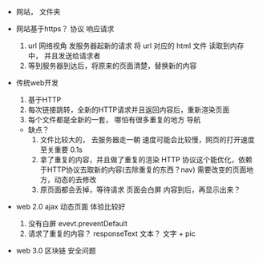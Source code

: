 - 网站，    文件夹

- 网站基于https？ 协议  响应请求
    1. url 网络视角  发服务器起新的请求
        将  url 对应的 html 文件 读取到内存中， 并且发送给请求者
    2. 等到服务器到达后，将原来的页面清楚，替换新的内容

- 传统web开发
    1. 基于HTTP
    2. 每次链接跳转，全新的HTTP请求并且返回内容后，重新渲染页面
    3. 每个文件都是全新的一套， 哪怕有很多重复的地方 导航
    - 缺点？
        1. 文件比较大的， 去服务器走一朝
            速度可能会比较慢，网页的打开速度至关重要 0.1s
        2. 拿了重复的内容，并且做了重复的渲染
        HTTP 协议这个能优化，依赖于HTTP协议去取新的内容(去除重复的东西？nav)
        需要改变的页面地方，动态的去修改
        3. 原页面都会丢掉，等待请求 页面会白屏 内容到后，再显示出来？


- web 2.0 ajax  动态页面  体验比较好
    1. 没有白屏 evevt.preventDefault
    2. 请求了重复的内容？
        responseText 文本？ 文字 + pic
- web 3.0 区块链 安全问题